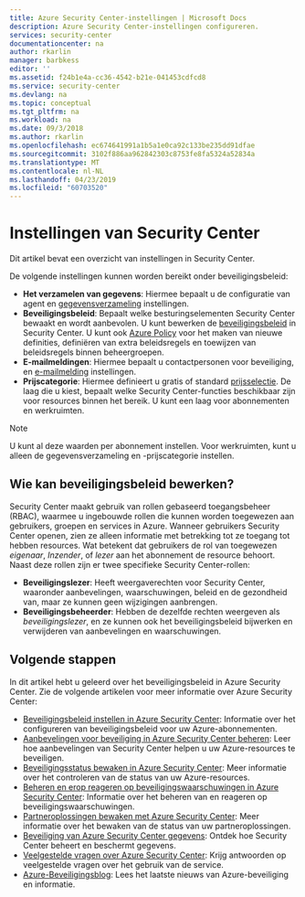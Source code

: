 ```yaml
---
title: Azure Security Center-instellingen | Microsoft Docs
description: Azure Security Center-instellingen configureren.
services: security-center
documentationcenter: na
author: rkarlin
manager: barbkess
editor: ''
ms.assetid: f24b1e4a-cc36-4542-b21e-041453cdfcd8
ms.service: security-center
ms.devlang: na
ms.topic: conceptual
ms.tgt_pltfrm: na
ms.workload: na
ms.date: 09/3/2018
ms.author: rkarlin
ms.openlocfilehash: ec674641991a1b5a1e0ca92c133be235dd91dfae
ms.sourcegitcommit: 3102f886aa962842303c8753fe8fa5324a52834a
ms.translationtype: MT
ms.contentlocale: nl-NL
ms.lasthandoff: 04/23/2019
ms.locfileid: "60703520"
---
```

# <a name="security-center-settings"></a>Instellingen van Security Center
Dit artikel bevat een overzicht van instellingen in Security Center.

De volgende instellingen kunnen worden bereikt onder beveiligingsbeleid:

- **Het verzamelen van gegevens**: Hiermee bepaalt u de configuratie van agent en [gegevensverzameling](https://docs.microsoft.com/azure/security-center/security-center-enable-data-collection) instellingen.
- **Beveiligingsbeleid**: Bepaalt welke besturingselementen Security Center bewaakt en wordt aanbevolen. U kunt bewerken de [beveiligingsbeleid](tutorial-security-policy.md) in Security Center. U kunt ook [Azure Policy](tutorial-security-policy.md) voor het maken van nieuwe definities, definiëren van extra beleidsregels en toewijzen van beleidsregels binnen beheergroepen. 
- **E-mailmeldingen**: Hiermee bepaalt u contactpersonen voor beveiliging, en [e-mailmelding](security-center-provide-security-contact-details.md) instellingen.
- **Prijscategorie**: Hiermee definieert u gratis of standard [prijsselectie](security-center-pricing.md). De laag die u kiest, bepaalt welke Security Center-functies beschikbaar zijn voor resources binnen het bereik. U kunt een laag voor abonnementen en werkruimten.

> [!NOTE]
> U kunt al deze waarden per abonnement instellen. Voor werkruimten, kunt u alleen de gegevensverzameling en -prijscategorie instellen.
>


## <a name="who-can-edit-security-policies"></a>Wie kan beveiligingsbeleid bewerken?
Security Center maakt gebruik van rollen gebaseerd toegangsbeheer (RBAC), waarmee u ingebouwde rollen die kunnen worden toegewezen aan gebruikers, groepen en services in Azure. Wanneer gebruikers Security Center openen, zien ze alleen informatie met betrekking tot ze toegang tot hebben resources. Wat betekent dat gebruikers de rol van toegewezen *eigenaar*, *Inzender*, of *lezer* aan het abonnement de resource behoort. Naast deze rollen zijn er twee specifieke Security Center-rollen:

- **Beveiligingslezer**: Heeft weergaverechten voor Security Center, waaronder aanbevelingen, waarschuwingen, beleid en de gezondheid van, maar ze kunnen geen wijzigingen aanbrengen.
- **Beveiligingsbeheerder**: Hebben de dezelfde rechten weergeven als *beveiligingslezer*, en ze kunnen ook het beveiligingsbeleid bijwerken en verwijderen van aanbevelingen en waarschuwingen.


## <a name="next-steps"></a>Volgende stappen
In dit artikel hebt u geleerd over het beveiligingsbeleid in Azure Security Center. Zie de volgende artikelen voor meer informatie over Azure Security Center:

* [Beveiligingsbeleid instellen in Azure Security Center](tutorial-security-policy.md): Informatie over het configureren van beveiligingsbeleid voor uw Azure-abonnementen.
* [Aanbevelingen voor beveiliging in Azure Security Center beheren](security-center-recommendations.md): Leer hoe aanbevelingen van Security Center helpen u uw Azure-resources te beveiligen.
* [Beveiligingsstatus bewaken in Azure Security Center](security-center-monitoring.md): Meer informatie over het controleren van de status van uw Azure-resources.
* [Beheren en erop reageren op beveiligingswaarschuwingen in Azure Security Center](security-center-managing-and-responding-alerts.md): Informatie over het beheren van en reageren op beveiligingswaarschuwingen.
* [Partneroplossingen bewaken met Azure Security Center](security-center-partner-solutions.md): Meer informatie over het bewaken van de status van uw partneroplossingen.
* [Beveiliging van Azure Security Center gegevens](security-center-data-security.md): Ontdek hoe Security Center beheert en beschermt gegevens.
* [Veelgestelde vragen over Azure Security Center](security-center-faq.md): Krijg antwoorden op veelgestelde vragen over het gebruik van de service.
* [Azure-Beveiligingsblog](https://blogs.msdn.com/b/azuresecurity/): Lees het laatste nieuws van Azure-beveiliging en informatie.
